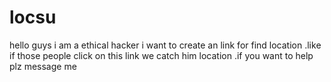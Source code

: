 # locsu
hello guys i am a ethical hacker i want to create an link for find location .like if those people click on this link we catch him location .if you want to help plz message me 
